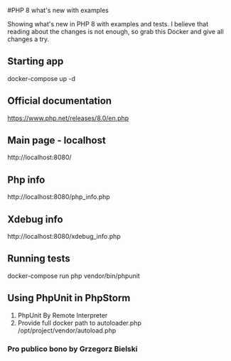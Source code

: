 #PHP 8 what's new with examples

Showing what's new in PHP 8 with examples and tests.
I believe that reading about the changes is not enough, so grab this Docker and give all changes a try.

## Starting app
docker-compose up -d

## Official documentation
https://www.php.net/releases/8.0/en.php

## Main page - localhost
http://localhost:8080/

## Php info
http://localhost:8080/php_info.php

## Xdebug info
http://localhost:8080/xdebug_info.php

## Running tests
docker-compose run php vendor/bin/phpunit

## Using PhpUnit in PhpStorm
1. PhpUnit By Remote Interpreter
2. Provide full docker path to autoloader.php /opt/project/vendor/autoload.php

### Pro publico bono by Grzegorz Bielski